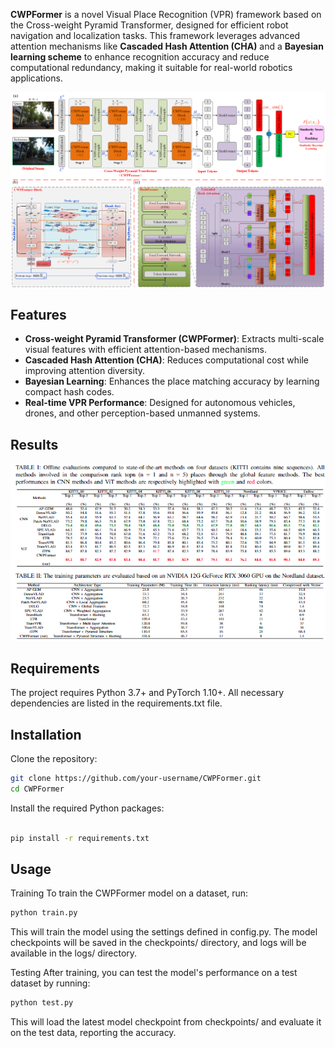 **CWPFormer** is a novel Visual Place Recognition (VPR) framework based on the Cross-weight Pyramid Transformer, designed for efficient robot navigation and localization tasks. This framework leverages advanced attention mechanisms like **Cascaded Hash Attention (CHA)** and a **Bayesian learning scheme** to enhance recognition accuracy and reduce computational redundancy, making it suitable for real-world robotics applications.

![alt text](figure2-1.png)

## Features

- **Cross-weight Pyramid Transformer (CWPFormer)**: Extracts multi-scale visual features with efficient attention-based mechanisms.
- **Cascaded Hash Attention (CHA)**: Reduces computational cost while improving attention diversity.
- **Bayesian Learning**: Enhances the place matching accuracy by learning compact hash codes.
- **Real-time VPR Performance**: Designed for autonomous vehicles, drones, and other perception-based unmanned systems.

## Results

![alt text](image.png)

## Requirements
The project requires Python 3.7+ and PyTorch 1.10+. All necessary dependencies are listed in the requirements.txt file.

## Installation
Clone the repository:

```bash
git clone https://github.com/your-username/CWPFormer.git
cd CWPFormer
```
Install the required Python packages:

```bash

pip install -r requirements.txt
```
## Usage

Training
To train the CWPFormer model on a dataset, run:

```bash
python train.py
```
This will train the model using the settings defined in config.py. The model checkpoints will be saved in the checkpoints/ directory, and logs will be available in the logs/ directory.

Testing
After training, you can test the model's performance on a test dataset by running:

```bash
python test.py
```
This will load the latest model checkpoint from checkpoints/ and evaluate it on the test data, reporting the accuracy.
